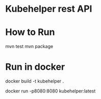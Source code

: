 Kubehelper rest API
=========================

# How to Run

mvn test
mvn package

# Run in docker 

docker build -t kubehelper .

docker run -p8080:8080 kubehelper:latest